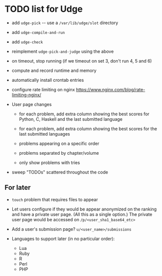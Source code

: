 TODO list for Udge
==================

* add `udge-pick` -- use a `/var/lib/udge/slot` directory

* add `udge-compile-and-run`

* add `udge-check`

* reimplement `udge-pick-and-judge` using the above

* on timeout, stop running (if we timeout on set 3, don't run 4, 5 and 6)

* compute and record runtime and memory

* automatically install crontab entries

* configure rate limiting on nginx
  https://www.nginx.com/blog/rate-limiting-nginx/

* User page changes

	- for each problem, add extra column showing the best scores for Python, C,
	  Haskell and the last submitted language

	- for each problem, add extra column showing the best scores for the last
	  submitted languages

	- problems appearing on a specific order

	- problems separated by chapter/volume

	- only show problems with tries

* sweep "TODOs" scattered throughout the code


For later
---------

* `touch` problem that requires files to appear

* Let users configure if they would be appear anonymized on the ranking and
  have a private user page.  (All this as a single option.)
  The private user page would be accessed on `/p/<user_sha1_base64_etc>`

* Add a user's submission page?  `u/<user_name>/submissions`

* Languages to support later (in no particular order):

	- Lua
	- Ruby
	- R
	- Perl
	- PHP
